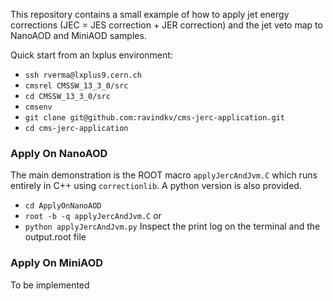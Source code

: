 This repository contains a small example of how to apply jet energy corrections (JEC = JES correction + JER correction) and the jet veto map to NanoAOD and MiniAOD samples.  

Quick start from an lxplus environment:

* `ssh rverma@lxplus9.cern.ch`
* `cmsrel CMSSW_13_3_0/src`
* `cd CMSSW_13_3_0/src`
* `cmsenv`
* `git clone git@github.com:ravindkv/cms-jerc-application.git`
* `cd cms-jerc-application`

### Apply On NanoAOD

The main demonstration is the ROOT macro `applyJercAndJvm.C` which runs entirely in C++ using `correctionlib`. A python version is also provided.
* `cd ApplyOnNanoAOD`
* `root -b -q applyJercAndJvm.C`
or
* `python applyJercAndJvm.py`
Inspect the print log on the terminal and the output.root file

### Apply On MiniAOD
To be implemented
